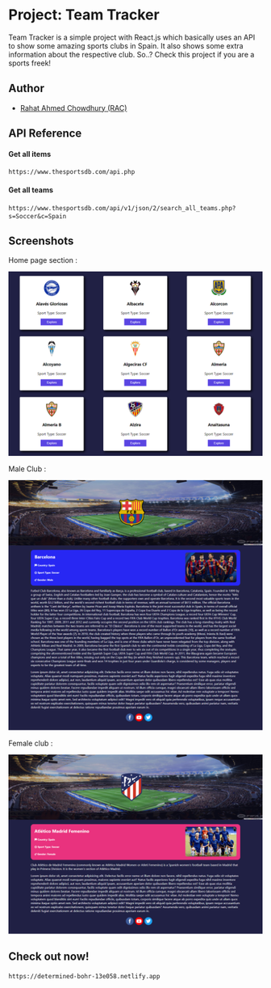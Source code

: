 
# Project: Team Tracker

Team Tracker is a simple project with React.js which basically uses an API to show some amazing sports clubs in Spain. It also shows some extra information about the respective club. So..? Check this project if you are a sports freek!
## Author

- [Rahat Ahmed Chowdhury (RAC)](https://www.github.com/RahatGithub)



## API Reference

#### Get all items

```http
https://www.thesportsdb.com/api.php
```

#### Get all teams

```http
https://www.thesportsdb.com/api/v1/json/2/search_all_teams.php?s=Soccer&c=Spain
```



## Screenshots
Home page section :

![Home page](src/images/team-tracker-home-section.png)


Male Club :

![Male club](src/images/male-team-page.png)


Female club :

![Female club](src/images/female-page-full.png)



## Check out now!


```bash
https://determined-bohr-13e058.netlify.app
```